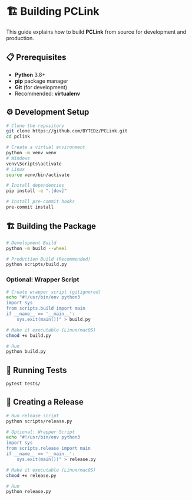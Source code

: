 # 🏗️ Building PCLink

This guide explains how to build **PCLink** from source for development and production.

## 📋 Prerequisites

- **Python** 3.8+
- **pip** package manager
- **Git** (for development)
- Recommended: **virtualenv**

## ⚙️ Development Setup

```bash
# Clone the repository
git clone https://github.com/BYTEDz/PCLink.git
cd pclink

# Create a virtual environment
python -m venv venv
# Windows
venv\Scripts\activate
# Linux
source venv/bin/activate

# Install dependencies
pip install -e ".[dev]"

# Install pre-commit hooks
pre-commit install
````

## 🏗️ Building the Package

```bash
# Development Build
python -m build --wheel

# Production Build (Recommended)
python scripts/build.py
```

### Optional: Wrapper Script

```bash
# Create wrapper script (gitignored)
echo "#!/usr/bin/env python3
import sys
from scripts.build import main
if __name__ == '__main__':
    sys.exit(main())" > build.py

# Make it executable (Linux/macOS)
chmod +x build.py

# Run
python build.py
```

## 🧪 Running Tests

```bash
pytest tests/
```

## 🚀 Creating a Release

```bash
# Run release script
python scripts/release.py

# Optional: Wrapper Script
echo "#!/usr/bin/env python3
import sys
from scripts.release import main
if __name__ == '__main__':
    sys.exit(main())" > release.py

# Make it executable (Linux/macOS)
chmod +x release.py

# Run
python release.py
```
